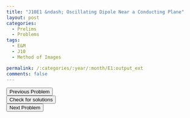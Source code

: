 ```yaml
---
title: "J10E1 &ndash; Oscillating Dipole Near a Conducting Plane"
layout: post
categories:
  - Prelims
  - Problems
tags:
  - E&M
  - J10
  - Method of Images

permalink: /:categories/:year/:month/E1:output_ext
comments: false
---
```

<object data="2010J1E.pdf" type="application/pdf" width="100%" height="500"></object>

<div class='navbar'>
	<div float='left'><button onclick="window.location='M3.html'" >Previous Problem</button></div>
	<div float='center'><button onclick="window.location='https://princetonprelim.com/prelim/24/'">Check for solutions</button></div>
	<div float='right'><button onclick="window.location='E2.html'" > Next Problem</button></div>
</div>

